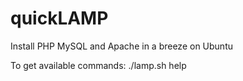 # quickLAMP
Install PHP MySQL and Apache in a breeze on Ubuntu

To get available commands:
./lamp.sh help
